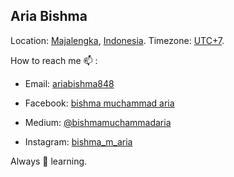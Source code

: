 ## Aria Bishma

Location: [Majalengka](https://www.majalengka.go.id), [Indonesia](https://indonesia.go.id/). Timezone: [UTC+7](https://www.timeanddate.com/worldclock/indonesia/jakarta).

How to reach me 📫 :
* Email: [ariabishma848](mailto:ariabishma848@gmail.com)
* Facebook: [bishma muchammad aria](https://web.facebook.com/bishma.muchammadaria/)

* Medium: [@bishmamuchammadaria](https://medium.com/@bishmamuchammadaria)
* Instagram: [bishma_m_aria](https://instagram.com/bishma_m_aria)

Always 🌱 learning.
